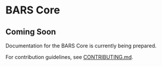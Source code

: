 # BARS Core

## Coming Soon

Documentation for the BARS Core is currently being prepared.

For contribution guidelines, see [CONTRIBUTING.md](CONTRIBUTING.md).
